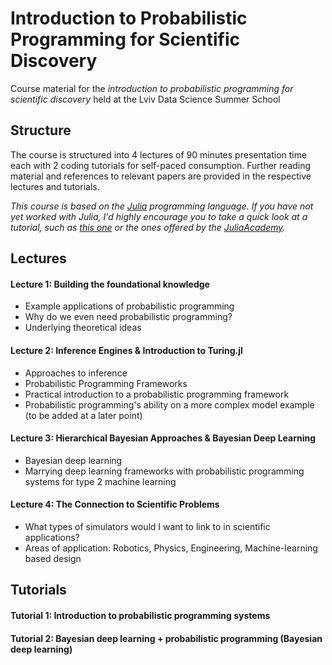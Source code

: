 # Introduction to Probabilistic Programming for Scientific Discovery

Course material for the *introduction to probabilistic programming for scientific discovery* held at the Lviv Data Science Summer School

## Structure

The course is structured into 4 lectures of 90 minutes presentation time each with 2 coding tutorials for self-paced consumption.
Further reading material and references to relevant papers are provided in the respective lectures and tutorials.

*This course is based on the [Julia](https://julialang.org/) programming language. If you have not yet worked with Julia, I'd highly encourage you to take a quick look at a tutorial, such as [this one](https://github.com/oschulz/julia-course) or the ones offered by the [JuliaAcademy](https://juliaacademy.com/courses).*

## Lectures

#### Lecture 1: Building the foundational knowledge

* Example applications of probabilistic programming
* Why do we even need probabilistic programming?
* Underlying theoretical ideas

#### Lecture 2: Inference Engines & Introduction to Turing.jl

* Approaches to inference
* Probabilistic Programming Frameworks
* Practical introduction to a probabilistic programming framework
* Probabilistic programming's ability on a more complex model example (to be added at a later point)

#### Lecture 3: Hierarchical Bayesian Approaches & Bayesian Deep Learning

* Bayesian deep learning
* Marrying deep learning frameworks with probabilistic programming systems for type 2 machine learning

#### Lecture 4: The Connection to Scientific Problems

* What types of simulators would I want to link to in scientific applications?
* Areas of application: Robotics, Physics, Engineering, Machine-learning based design

## Tutorials

#### Tutorial 1: Introduction to probabilistic programming systems

#### Tutorial 2: Bayesian deep learning + probabilistic programming (Bayesian deep learning)


